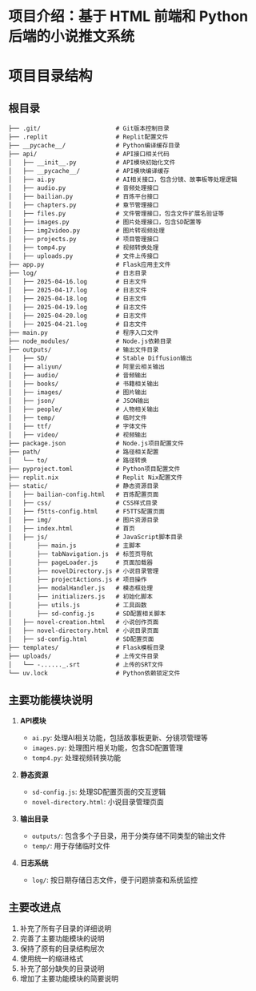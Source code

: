 # 项目介绍：基于 HTML 前端和 Python 后端的小说推文系统
# 项目目录结构

## 根目录
```
├── .git/                     # Git版本控制目录
├── .replit                   # Replit配置文件
├── __pycache__/              # Python编译缓存目录
├── api/                      # API接口相关代码
│   ├── __init__.py           # API模块初始化文件
│   ├── __pycache__/          # API模块编译缓存
│   ├── ai.py                 # AI相关接口，包含分镜、故事板等处理逻辑
│   ├── audio.py              # 音频处理接口
│   ├── bailian.py            # 百炼平台接口
│   ├── chapters.py           # 章节管理接口
│   ├── files.py              # 文件管理接口，包含文件扩展名验证等
│   ├── images.py             # 图片处理接口，包含SD配置等
│   ├── img2video.py          # 图片转视频处理
│   ├── projects.py           # 项目管理接口
│   ├── tomp4.py              # 视频转换处理
│   ├── uploads.py            # 文件上传接口
├── app.py                    # Flask应用主文件
├── log/                      # 日志目录
│   ├── 2025-04-16.log        # 日志文件
│   ├── 2025-04-17.log        # 日志文件
│   ├── 2025-04-18.log        # 日志文件
│   ├── 2025-04-19.log        # 日志文件
│   ├── 2025-04-20.log        # 日志文件
│   ├── 2025-04-21.log        # 日志文件
├── main.py                   # 程序入口文件
├── node_modules/             # Node.js依赖目录
├── outputs/                  # 输出文件目录
│   ├── SD/                   # Stable Diffusion输出
│   ├── aliyun/               # 阿里云相关输出
│   ├── audio/                # 音频输出
│   ├── books/                # 书籍相关输出
│   ├── images/               # 图片输出
│   ├── json/                 # JSON输出
│   ├── people/               # 人物相关输出
│   ├── temp/                 # 临时文件
│   ├── ttf/                  # 字体文件
│   ├── video/                # 视频输出
├── package.json              # Node.js项目配置文件
├── path/                     # 路径相关配置
│   └── to/                   # 路径转换
├── pyproject.toml            # Python项目配置文件
├── replit.nix                # Replit Nix配置文件
├── static/                   # 静态资源目录
│   ├── bailian-config.html   # 百炼配置页面
│   ├── css/                  # CSS样式目录
│   ├── f5tts-config.html     # F5TTS配置页面
│   ├── img/                  # 图片资源目录
│   ├── index.html            # 首页
│   ├── js/                   # JavaScript脚本目录
│       ├── main.js           # 主脚本
│       ├── tabNavigation.js  # 标签页导航
│       ├── pageLoader.js     # 页面加载器
│       ├── novelDirectory.js # 小说目录管理
│       ├── projectActions.js # 项目操作
│       ├── modalHandler.js   # 模态框处理
│       ├── initializers.js   # 初始化脚本
│       ├── utils.js          # 工具函数
│       ├── sd-config.js      # SD配置相关脚本
│   ├── novel-creation.html   # 小说创作页面
│   ├── novel-directory.html  # 小说目录页面
│   ├── sd-config.html        # SD配置页面
├── templates/                # Flask模板目录
├── uploads/                  # 上传文件目录
│   └── -......_.srt          # 上传的SRT文件
└── uv.lock                   # Python依赖锁定文件
```

## 主要功能模块说明

1. **API模块**
   - `ai.py`: 处理AI相关功能，包括故事板更新、分镜项管理等
   - `images.py`: 处理图片相关功能，包含SD配置管理
   - `tomp4.py`: 处理视频转换功能

2. **静态资源**
   - `sd-config.js`: 处理SD配置页面的交互逻辑
   - `novel-directory.html`: 小说目录管理页面

3. **输出目录**
   - `outputs/`: 包含多个子目录，用于分类存储不同类型的输出文件
   - `temp/`: 用于存储临时文件

4. **日志系统**
   - `log/`: 按日期存储日志文件，便于问题排查和系统监控

## 主要改进点
1. 补充了所有子目录的详细说明
2. 完善了主要功能模块的说明
3. 保持了原有的目录结构层次
4. 使用统一的缩进格式
5. 补充了部分缺失的目录说明
6. 增加了主要功能模块的简要说明
```

